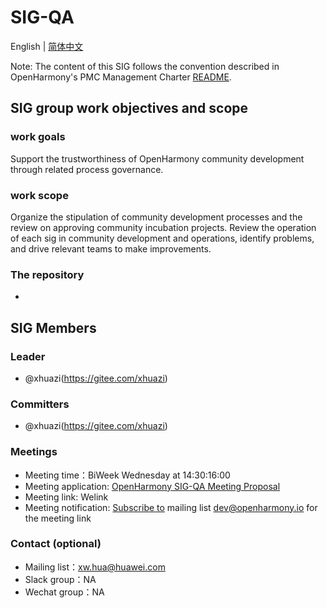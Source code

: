 # SIG-QA
English | [简体中文](./sig_QA_cn.md)

Note: The content of this SIG follows the convention described in OpenHarmony's PMC Management Charter [README](/zh/pmc.md).

## SIG group work objectives and scope

### work goals
Support the trustworthiness of OpenHarmony community development through related process governance.
### work scope
Organize the stipulation of community development processes and the review on approving community incubation projects.
Review the operation of each sig in community development and operations, identify problems, and drive relevant teams to make improvements.
### The repository 
- 


## SIG Members

### Leader
- @xhuazi(https://gitee.com/xhuazi)

### Committers
- @xhuazi(https://gitee.com/xhuazi)

### Meetings
 - Meeting time：BiWeek Wednesday at 14:30:16:00
 - Meeting application: [OpenHarmony SIG-QA Meeting Proposal](https://shimo.im/sheets/6QqqWJX99xrWWqJg/MODOC)
 - Meeting link: Welink
 - Meeting notification: [Subscribe to](https://lists.openatom.io/postorius/lists/dev.openharmony.io) mailing list dev@openharmony.io for the meeting link
 
### Contact (optional)

- Mailing list：xw.hua@huawei.com
- Slack group：NA
- Wechat group：NA
